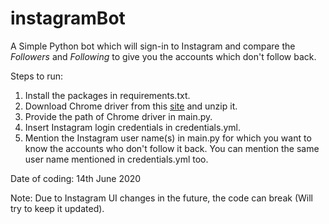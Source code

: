 # instagramBot

A Simple Python bot which will sign-in to Instagram and compare the *Followers* and *Following* to give you the accounts which don't follow back.


Steps to run:

1. Install the packages in requirements.txt.
2. Download Chrome driver from this [site](https://chromedriver.chromium.org/downloads) and unzip it.
3. Provide the path of Chrome driver in main.py.
4. Insert Instagram login credentials in credentials.yml.
5. Mention the Instagram user name(s) in main.py for which you want to know the accounts who don't follow it back. You can mention the same user name mentioned in credentials.yml too. 


Date of coding: 14th June 2020

Note: Due to Instagram UI changes in the future, the code can break (Will try to keep it updated).
